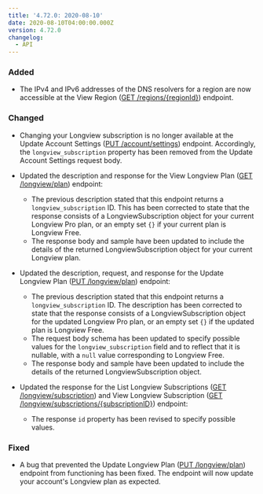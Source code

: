 ```yaml
---
title: '4.72.0: 2020-08-10'
date: 2020-08-10T04:00:00.000Z
version: 4.72.0
changelog:
  - API
---
```


### Added

- The IPv4 and IPv6 addresses of the DNS resolvers for a region are now accessible at the View Region ([GET /regions/{regionId}](/api/v4/regions-region-id)) endpoint.

### Changed

- Changing your Longview subscription is no longer available at the Update Account Settings ([PUT /account/settings](/api/v4/account-settings/#put)) endpoint. Accordingly, the `longview_subscription` property has been removed from the Update Account Settings request body.

- Updated the description and response for the View Longview Plan ([GET /longview/plan](/api/v4/longview-plan)) endpoint:
  - The previous description stated that this endpoint returns a `longview_subscription` ID. This has been corrected to state that the response consists of a LongviewSubscription object for your current Longview Pro plan, or an empty set `{}` if your current plan is Longview Free.
  - The response body and sample have been updated to include the details of the returned LongviewSubscription object for your current Longview plan.

- Updated the description, request, and response for the Update Longview Plan ([PUT /longview/plan](/api/v4/longview-plan/#put)) endpoint:
  - The previous description stated that this endpoint returns a `longview_subscription` ID. The description has been corrected to state that the response consists of a LongviewSubscription object for the updated Longview Pro plan, or an empty set `{}` if the updated plan is Longview Free.
  - The request body schema has been updated to specify possible values for the `longview_subscription` field and to reflect that it is nullable, with a `null` value corresponding to Longview Free.
  - The response body and sample have been updated to include the details of the returned LongviewSubscription object.

- Updated the response for the List Longview Subscriptions ([GET /longview/subscription](/api/v4/longview-subscriptions)) and View Longview Subscription ([GET /longview/subscriptions/{subscriptionID}](/api/v4/longview-subscriptions-subscription-id)) endpoint:
  - The response `id` property has been revised to specify possible values.

### Fixed

- A bug that prevented the Update Longview Plan ([PUT /longview/plan](/api/v4/longview-plan/#put)) endpoint from functioning has been fixed. The endpoint will now update your account's Longview plan as expected.
